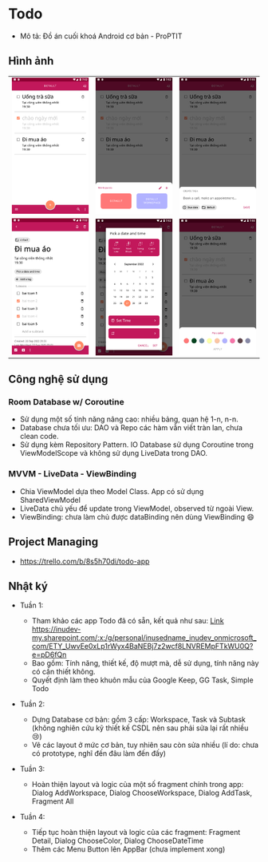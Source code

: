 # Todo
- Mô tả: Đồ án cuối khoá Android cơ bản - ProPTIT

## Hình ảnh
<table>
  <tr>
    <td><img src="./readme-res/AllTask.png"></td>
    <td><img src="./readme-res/Workspace.png"></td>
    <td><img src="./readme-res/AddTask.png"></td>
   </tr> 
   <tr>
      <td><img src="./readme-res/TaskDetail.png"></td>
      <td><img src="./readme-res/ChooseDate.png" align="right"></td>
      <td><img src="./readme-res/ChooseColor.png" align="right"></td>
  </tr>
</table>

## Công nghệ sử dụng
### Room Database w/ Coroutine
- Sử dụng một số tính năng nâng cao: nhiều bảng, quan hệ 1-n, n-n.
- Database chưa tối ưu: DAO và Repo các hàm vẫn viết tràn lan, chưa clean code.
- Sử dụng kèm Repository Pattern. IO Database sử dụng Coroutine trong ViewModelScope và không sử dụng LiveData trong DAO.

### MVVM - LiveData - ViewBinding
- Chia ViewModel dựa theo Model Class. App có sử dụng SharedViewModel
- LiveData chủ yếu để update trong ViewModel, observed từ ngoài View.
- ViewBinding: chưa làm chủ được dataBinding nên dùng ViewBinding 😄

## Project Managing
- https://trello.com/b/8s5h70di/todo-app

## Nhật ký
- Tuần 1: 
  + Tham khảo các app Todo đã có sẵn, kết quả như sau: [Link](https://inudev-my.sharepoint.com/:x:/g/personal/inusedname_inudev_onmicrosoft_com/ETY_UwvEe0xLp1rWyx4BaNEBj7z2wcf8LNVREMpFTkWU0Q?e=pD6fQn)
  https://inudev-my.sharepoint.com/:x:/g/personal/inusedname_inudev_onmicrosoft_com/ETY_UwvEe0xLp1rWyx4BaNEBj7z2wcf8LNVREMpFTkWU0Q?e=pD6fQn
  + Bao gồm: Tính năng, thiết kế, độ mượt mà, dễ sử dụng, tính năng này có cần thiết không.
  + Quyết định làm theo khuôn mẫu của Google Keep, GG Task, Simple Todo

- Tuần 2:
  - Dựng Database cơ bản: gồm 3 cấp: Workspace, Task và Subtask (không nghiên cứu kỹ thiết kế CSDL nên sau phải sửa lại rất nhiều 😢)
  - Vẽ các layout ở mức cơ bản, tuy nhiên sau còn sửa nhiều (lí do: chưa có prototype, nghĩ đến đâu làm đến đấy)

- Tuần 3: 
  - Hoàn thiện layout và logic của một số fragment chính trong app: Dialog AddWorkspace, Dialog ChooseWorkspace, Dialog AddTask, Fragment All

- Tuần 4:
  - Tiếp tục hoàn thiện layout và logic của các fragment: Fragment Detail, Dialog ChooseColor, Dialog ChooseDateTime
  - Thêm các Menu Button lên AppBar (chưa implement xong)
